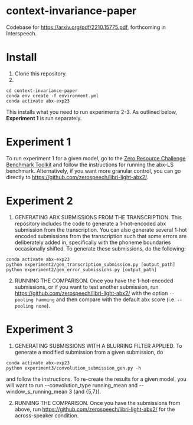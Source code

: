 # context-invariance-paper
Codebase for https://arxiv.org/pdf/2210.15775.pdf, forthcoming in Interspeech.

# Install
1) Clone this repository.
2) 
```
cd context-invariance-paper
conda env create -f environment.yml
conda activate abx-exp23
```

This installs what you need to run experiments 2-3. As outlined below, **Experiment 1** is run separately.

# Experiment 1
To run experiment 1 for a given model, go to the [Zero Resource Challenge Benchmark Toolkit](https://github.com/zerospeech/benchmarks) and follow the instructions for running the abx-LS benchmark. Alternatively, if you want more granular control, you can go directly to https://github.com/zerospeech/libri-light-abx2/.

# Experiment 2
1) GENERATING ABX SUBMISSIONS FROM THE TRANSCRIPTION. This repository includes the code to generate a 1-hot-encoded abx submission from the transcription. You can also generate several 1-hot encoded submissions from the transcription such that some errors are deliberately added in, specifically with the phoneme boundaries occasionally shifted. To generate these submissions, do the following:

```
conda activate abx-exp23
python experiment2/gen_transcription_submission.py [output_path]
python experiment2/gen_error_submissions.py [output_path]
```

2) RUNNING THE COMPARISON. Once you have the 1-hot-encoded submissions, or if you want to test another submission, run https://github.com/zerospeech/libri-light-abx2/ with the option `--pooling hamming` and then compare with the default abx score (i.e. `--pooling none`). 

# Experiment 3
1) GENERATING SUBMISSIONS WITH A BLURRING FILTER APPLIED. To generate a modified submission from a given submission, do
```
conda activate abx-exp23
python experiment3/convolution_submission_gen.py -h
```
and follow the instructions. To re-create the results for a given model, you will want to run --convolution_type running_mean and --window_s_running_mean 3 (and {5,7}).

2) RUNNING THE COMPARISON. Once you have the submissions from above, run https://github.com/zerospeech/libri-light-abx2/ for the across-speaker condition. 
